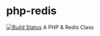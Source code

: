 # php-redis
[![Build Status](https://www.travis-ci.org/caoxiaolin/php-redis.svg?branch=master)](https://www.travis-ci.org/caoxiaolin/php-redis)
A PHP &amp; Redis Class
